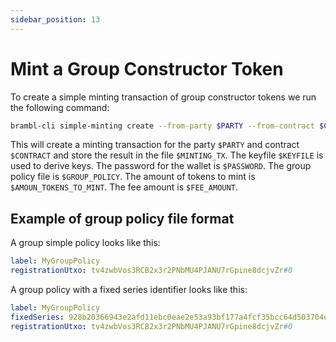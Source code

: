 ```yaml
---
sidebar_position: 13
---
```


# Mint a Group Constructor Token

To create a simple minting transaction of group constructor tokens we run the 
following command:

```bash
brambl-cli simple-minting create --from-party $PARTY --from-contract $CONTRACT  -h $HOST --bifrost-port $PORT -n private --keyfile $KEYFILE -w $PASSWORD -o $MINTING_TX -i $GROUP_POLICY  -a $AMOUN_TOKENS_TO_MINT --fee $FEE_AMOUNT --walletdb $WALLET_DB --mint-token group
```

This will create a minting transaction for the party `$PARTY` and contract `$CONTRACT` and store the result in the file `$MINTING_TX`. The keyfile `$KEYFILE` is used to derive keys. The password for the wallet is `$PASSWORD`. The group policy file is `$GROUP_POLICY`. The amount of tokens to mint is `$AMOUN_TOKENS_TO_MINT`. The fee amount is `$FEE_AMOUNT`.

## Example of group policy file format

A group simple policy looks like this:

```yaml
label: MyGroupPolicy
registrationUtxo: tv4zwbVos3RCB2x3r2PNbMU4PJANU7rGpine8dcjvZr#0
```

A group policy with a fixed series identifier looks like this:

```yaml
label: MyGroupPolicy
fixedSeries: 928b20366943e2afd11ebc0eae2e53a93bf177a4fcf35bcc64d503704e65e202
registrationUtxo: tv4zwbVos3RCB2x3r2PNbMU4PJANU7rGpine8dcjvZr#0
```